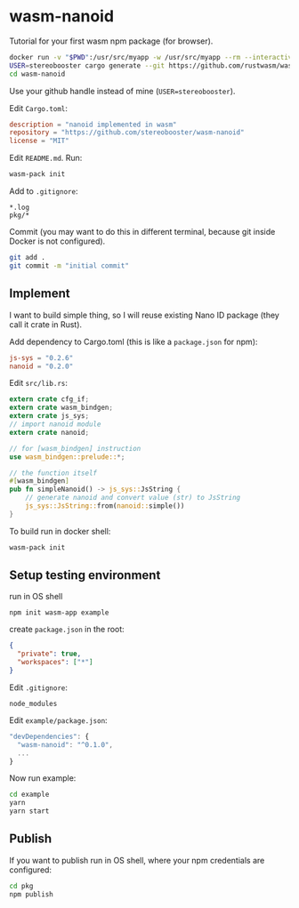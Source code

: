 # wasm-nanoid

Tutorial for your first wasm npm package (for browser).

```sh
docker run -v "$PWD":/usr/src/myapp -w /usr/src/myapp --rm --interactive --tty stereobooster/rust-wasm
USER=stereobooster cargo generate --git https://github.com/rustwasm/wasm-pack-template
cd wasm-nanoid
```

Use your github handle instead of mine (`USER=stereobooster`).

Edit `Cargo.toml`:

```toml
description = "nanoid implemented in wasm"
repository = "https://github.com/stereobooster/wasm-nanoid"
license = "MIT"
```

Edit `README.md`. Run:

```sh
wasm-pack init
```

Add to `.gitignore`:

```
*.log
pkg/*
```

Commit (you may want to do this in different terminal, because git inside Docker is not configured).

```sh
git add .
git commit -m "initial commit"
```

## Implement

I want to build simple thing, so I will reuse existing Nano ID package (they call it crate in Rust).

Add dependency to Cargo.toml (this is like a `package.json` for npm):

```toml
js-sys = "0.2.6"
nanoid = "0.2.0"
```

Edit `src/lib.rs`:

```rs
extern crate cfg_if;
extern crate wasm_bindgen;
extern crate js_sys;
// import nanoid module
extern crate nanoid;

// for [wasm_bindgen] instruction
use wasm_bindgen::prelude::*;

// the function itself
#[wasm_bindgen]
pub fn simpleNanoid() -> js_sys::JsString {
    // generate nanoid and convert value (str) to JsString
    js_sys::JsString::from(nanoid::simple())
}
```

To build run in docker shell:

```sh
wasm-pack init
```

## Setup testing environment

run in OS shell

```
npm init wasm-app example
```

create `package.json` in the root:

```json
{
  "private": true,
  "workspaces": ["*"]
}
```

Edit `.gitignore`:

```
node_modules
```

Edit `example/package.json`:

```js
"devDependencies": {
  "wasm-nanoid": "^0.1.0",
  ...
}
```

Now run example:

```sh
cd example
yarn
yarn start
```

## Publish

If you want to publish run in OS shell, where your npm credentials are configured:

```sh
cd pkg
npm publish
```
